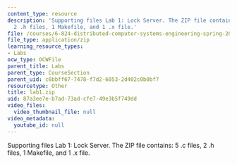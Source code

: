 ```yaml
---
content_type: resource
description: 'Supporting files Lab 1: Lock Server. The ZIP file contains: 5 .c files,
  2 .h files, 1 Makefile, and 1 .x file.'
file: /courses/6-824-distributed-computer-systems-engineering-spring-2006/87a3ee7eb7ad73adcfe749e3b5f749dd_lab1.zip
file_type: application/zip
learning_resource_types:
- Labs
ocw_type: OCWFile
parent_title: Labs
parent_type: CourseSection
parent_uid: c6bbff67-7478-f7d2-6053-2d402c0b0bf7
resourcetype: Other
title: lab1.zip
uid: 87a3ee7e-b7ad-73ad-cfe7-49e3b5f749dd
video_files:
  video_thumbnail_file: null
video_metadata:
  youtube_id: null
---
```

Supporting files Lab 1: Lock Server. The ZIP file contains: 5 .c files, 2 .h files, 1 Makefile, and 1 .x file.

